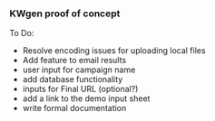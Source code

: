### KWgen proof of concept
To Do:
- Resolve encoding issues for uploading local files
- Add feature to email results
- user input for campaign name
- add database functionality
- inputs for Final URL (optional?)
- add a link to the demo input sheet
- write formal documentation